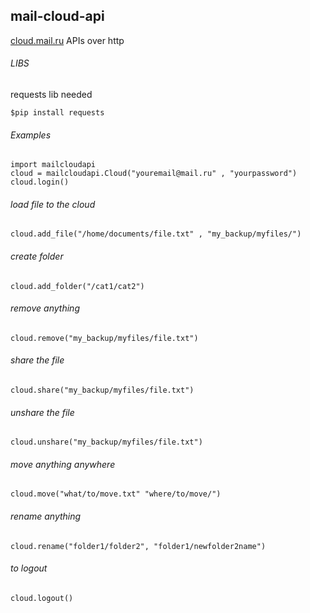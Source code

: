 ## mail-cloud-api
[cloud.mail.ru]()  APIs over http

###### LIBS
requests lib needed
```
$pip install requests
```
###### Examples
```
import mailcloudapi
cloud = mailcloudapi.Cloud("youremail@mail.ru" , "yourpassword")
cloud.login()
```
###### load file to the cloud
```
cloud.add_file("/home/documents/file.txt" , "my_backup/myfiles/") 
```
###### create folder 
```
cloud.add_folder("/cat1/cat2")
```
###### remove anything 
```
cloud.remove("my_backup/myfiles/file.txt")
```
###### share the file
```
cloud.share("my_backup/myfiles/file.txt")
```
###### unshare the file
```
cloud.unshare("my_backup/myfiles/file.txt")
```
###### move anything anywhere
```
cloud.move("what/to/move.txt" "where/to/move/")
```
###### rename anything
```
cloud.rename("folder1/folder2", "folder1/newfolder2name")
```
###### to logout
```
cloud.logout()
```
